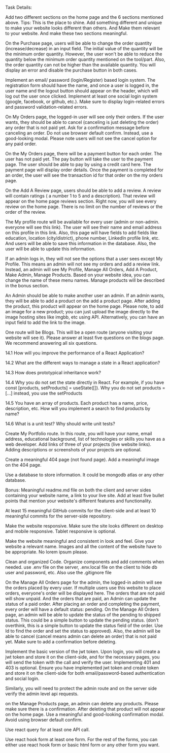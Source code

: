 Task Details:

<!-- Home page will have a Header (simple navbar), Banner, Tools/Parts, Business Summary, Reviews, and Footer. The tools/parts will have either 3 or 6 tools/parts. Based on your design, you can put one or more tools/parts in a row. Each tool/part should have a relevant name, image, short description, minimum order quantity, available quantity, price (per unit price), a place order/purchase/book now/ buy now button. If a user clicks on the purchase or buy now button it will take the user to the purchase page. -->

Add two different sections on the home page and the 6 sections mentioned above. Tips: This is the place to shine. Add something different and unique to make your website looks different than others. And Make them relevant to your website. And make these two sections meaningful.

<!-- The business summary will show some summary of your business. There could be 3/4 summary on this summary section. For example, we served 100+ customers, 120M+ Annual revenue, 33K+ Reviews, 50+ tools, etc. Make sure you use some relevant icons here. You can use Hero Icons, React Icons, Font Awesome, Bootstrap Icons, Daisy UI or any icons that you like. To see an example, you will find an image in the images folder of this repository. -->

<!-- The `purchase' page will be a private/protected route. Please make sure that the private route redirects to the login page if the user is not logged in. After login, the user will be redirected to the page he/she wanted to go to. Also, after reloading the page of a private/protected route, the user is not redirected to the login page. The purchase page should display detailed information about the item the user has clicked somewhere at the top. It will also display the user's name and email address from the login system. The user will have a field to provide an address, phone number, and other necessary information (if applicable) to place the order or complete the purchase. -->

<!-- Please do not block the user if the email is not verified for our assignment evaluation purpose. Because it will stop the assignment evaluation if the email sending is not working, if you want, you can enforce this after receiving assignment marks. -->

On the Purchase page, users will be able to change the order quantity (increase/decrease) in an input field. The initial value of the quantity will be the minimum order quantity. However, the user won't be able to reduce the quantity below the minimum order quantity mentioned on the tool/part. Also, the order quantity can not be higher than the available quantity. You will display an error and disable the purchase button in both cases.

Implement an email/ password (login/Register) based login system. The registration form should have the name, and once a user is logged in, the user name and the logout button should appear on the header, which will log out the user once clicked. Implement at least one social login system (google, facebook, or github, etc.). Make sure to display login-related errors and password validation-related errors.

<!-- If a user is logged in, they will see another option on the header is called Dashboard. Inside the dashboard, a user (not an admin) will see options like My Orders, Add A Review, My Profile options on the side nav. This is the time to implement a nested route. Based on your website idea, you can change the name of these menu items. The My Profile link will be open for everyone. This means every user will be able to see my profile link and update their profile. -->

On My Orders page, the logged-in user will see only their orders. If the user wants, they should be able to cancel (canceling is just deleting the order) any order that is not paid yet. Ask for a confirmation message before canceling an order. Do not use browser default confirm. Instead, use a good-looking modal. Please note users will not see the cancel option for any paid order.

On the My Orders page, there will be a payment button for each order. The user has not paid yet. The pay button will take the user to the payment page. The user should be able to pay by using a credit card here. The payment page will display order details. Once the payment is completed for an order, the user will see the transaction id for that order on the my orders page.

On the Add A Review page, users should be able to add a review. A review will contain ratings ( a number 1 to 5 and a description). That review will appear on the home page reviews section. Right now, you will see every review on the home page. There is no limit on the number of reviews or the order of the review.

The My profile route will be available for every user (admin or non-admin. everyone will see this link). The user will see their name and email address on this profile in this link. Also, this page will have fields to add fields like education, location (city/district), phone number, LinkedIn profile link, etc. And users will be able to save this information in the database. Also, the user will be able to update this information.

If an admin logs in, they will not see the options that a user sees except My Profile. This means an admin will not see my orders and add a review link. Instead, an admin will see My Profile, Manage All Orders, Add A Product, Make Admin, Manage Products. Based on your website idea, you can change the name of these menu names. Manage products will be described in the bonus section.

An Admin should be able to make another user an admin. If an admin wants, they will be able to add a product on the add a product page. After adding the product, this product will appear on the home page. Please note, to add an image for a new product; you can just upload the image directly to the image hosting sites like imgbb, etc using API. Alternatively, you can have an input field to add the link to the image.

One route will be Blogs. This will be a open route (anyone visiting your website will see it). Please answer at least five questions on the blogs page. We recommend answering all six questions.

14.1 How will you improve the performance of a React Application?

14.2 What are the different ways to manage a state in a React application?

14.3 How does prototypical inheritance work?

14.4 Why you do not set the state directly in React. For example, if you have const [products, setProducts] = useState([]). Why you do not set products = [...] instead, you use the setProducts

14.5 You have an array of products. Each product has a name, price, description, etc. How will you implement a search to find products by name?

14.6 What is a unit test? Why should write unit tests?

Create My Portfolio route. In this route, you will have your name, email address, educational background, list of technologies or skills you have as a web developer. Add links of three of your projects (live website links). Adding descriptions or screenshots of your projects are optional.

Create a meaningful 404 page (not found page). Add a meaningful image on the 404 page.

Use a database to store information. It could be mongodb atlas or any other database.

Bonus:
Meaningful readme.md file on both the client and server sides containing your website name, a link to your live site. Add at least five bullet points that mention your website's different features and functionality.

At least 15 meaningful GitHub commits for the client-side and at least 10 meaningful commits for the server-side repository.

Make the website responsive. Make sure the site looks different on desktop and mobile responsive. Tablet responsive is optional.

Make the website meaningful and consistent in look and feel. Give your website a relevant name. Images and all the content of the website have to be appropriate. No lorem ipsum please.

Clean and organized Code. Organize components and add comments when needed. use .env file on the server, .env.local file on the client to hide db user and password, etc. Also use the .gitignore file

On the Manage All Orders page for the admin, the logged-in admin will see the orders placed by every user. If multiple users use this website to place orders, everyone's order will be displayed here. The orders that are not paid will show unpaid. And the orders that are paid, an Admin can update the status of a paid order. After placing an order and completing the payment, every order will have a default status: pending. On the Manage All Orders page, an admin will be able to update the status of the pending to shipped status. This could be a simple button to update the pending status. (don't overthink, this is a simple button to update the status field of the order. Use Id to find the order and set the status to approved). Also, the admin will be able to cancel (cancel means admin can delete an order) that is not paid yet. Make sure to add a confirmation before deleting.

Implement the basic version of the jwt token. Upon login, you will create a jwt token and store it on the client-side, and for the necessary pages, you will send the token with the call and verify the user. Implementing 401 and 403 is optional. Ensure you have implemented jwt token and create token and store it on the client-side for both email/password-based authentication and social login.

Similarly, you will need to protect the admin route and on the server side verify the admin level api requests.

on the Manage Products page, an admin can delete any products. Please make sure there is a confirmation. After deleting that product will not appear on the home page. Use a meaningful and good-looking confirmation modal. Avoid using browser default confirm.

Use react query for at least one API call.

Use react hook form at least one form. For the rest of the forms, you can either use react hook form or basic html form or any other form you want.
